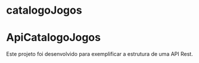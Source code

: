 # catalogoJogos

# ApiCatalogoJogos
Este projeto foi desenvolvido para exemplificar a estrutura de uma API Rest. 

